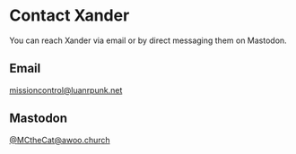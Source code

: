 # Contact Xander
You can reach Xander via email or by direct messaging them on Mastodon.

## Email
<missioncontrol@luanrpunk.net>

## Mastodon
[@MCtheCat@awoo.church](https://awoo.church/@MCtheCat)
